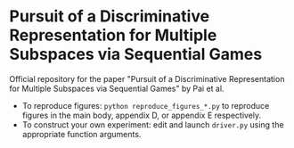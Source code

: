 # Pursuit of a Discriminative Representation for Multiple Subspaces via Sequential Games

Official repository for the paper "Pursuit of a Discriminative Representation for Multiple Subspaces via Sequential
Games" by Pai et al.

- To reproduce figures: `python reproduce_figures_*.py` to reproduce figures in the main body, appendix D, or appendix E respectively.
- To construct your own experiment: edit and launch `driver.py` using the appropriate function arguments.
